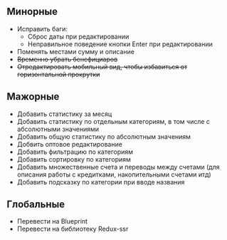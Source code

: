 ## Минорные
* Исправить баги:
  * Сброс даты при редактировании
  * Неправильное поведение кнопки Enter при редактировании
* Поменять местами сумму и описание
* ~~Временно убрать бенефициаров~~
* ~~Отредактировать мобильный вид, чтобы избавиться от горизонтальной 
прокрутки~~

## Мажорные
* Добавить статистику за месяц
* Добавить статистику по отдельным категориям, в том числе с абсолютными 
значениями
* Добавить общую статистику по абсолютным значениям
* Добвить оптовое редактирование
* Добавить фильтрацию по категориям
* Добавить сортировку по категориям
* Добавить множественные счета и переводы между счетами (для описания 
работы с кредитками, накопительными счетами итд)
* Добавить подсказку по категории при вводе названия

## Глобальные
* Перевести на Blueprint
* Перевести на библиотеку Redux-ssr
